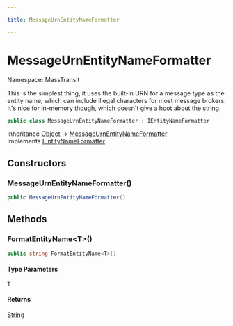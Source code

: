 ```yaml
---

title: MessageUrnEntityNameFormatter

---
```


# MessageUrnEntityNameFormatter

Namespace: MassTransit

This is the simplest thing, it uses the built-in URN for a message type
 as the entity name, which can include illegal characters for most message
 brokers. It's nice for in-memory though, which doesn't give a hoot about the
 string.

```csharp
public class MessageUrnEntityNameFormatter : IEntityNameFormatter
```

Inheritance [Object](https://learn.microsoft.com/en-us/dotnet/api/system.object) → [MessageUrnEntityNameFormatter](../masstransit/messageurnentitynameformatter)<br/>
Implements [IEntityNameFormatter](../masstransit/ientitynameformatter)

## Constructors

### **MessageUrnEntityNameFormatter()**

```csharp
public MessageUrnEntityNameFormatter()
```

## Methods

### **FormatEntityName\<T\>()**

```csharp
public string FormatEntityName<T>()
```

#### Type Parameters

`T`<br/>

#### Returns

[String](https://learn.microsoft.com/en-us/dotnet/api/system.string)<br/>
